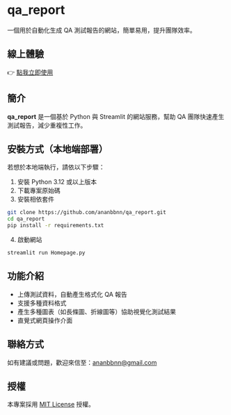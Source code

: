 # qa_report

一個用於自動化生成 QA 測試報告的網站，簡單易用，提升團隊效率。

## 線上體驗

👉 [點我立即使用](https://appreport-zkbhnyutbnzuredqzcbwju.streamlit.app/)

## 簡介

**qa_report** 是一個基於 Python 與 Streamlit 的網站服務，幫助 QA 團隊快速產生測試報告，減少重複性工作。

## 安裝方式（本地端部署）

若想於本地端執行，請依以下步驟：

1. 安裝 Python 3.12 或以上版本
2. 下載專案原始碼
3. 安裝相依套件

```bash
git clone https://github.com/ananbbnn/qa_report.git
cd qa_report
pip install -r requirements.txt
```

4. 啟動網站

```bash
streamlit run Homepage.py
```

## 功能介紹

- 上傳測試資料，自動產生格式化 QA 報告
- 支援多種資料格式
- 產生多種圖表（如長條圖、折線圖等）協助視覺化測試結果
- 直覺式網頁操作介面

## 聯絡方式

如有建議或問題，歡迎來信至：ananbbnn@gmail.com

## 授權

本專案採用 [MIT License](LICENSE) 授權。
